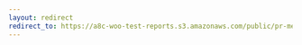 ```yaml
---
layout: redirect
redirect_to: https://a8c-woo-test-reports.s3.amazonaws.com/public/pr-merge/44007/api/index.html
---
```

